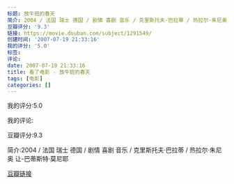 ```yaml
---
标题: 放牛班的春天
简介: 2004 / 法国 瑞士 德国 / 剧情 喜剧 音乐 / 克里斯托夫·巴拉蒂 / 热拉尔·朱尼奥 让-巴蒂斯特·莫尼耶
豆瓣评分: '9.3'
链接: https://movie.douban.com/subject/1291549/
创建时间: '2007-07-19 21:33:16'
我的评分: '5.0'
标签:
评论:
date: 2007-07-19 21:33:16
title: 看了电影 - 放牛班的春天
tags: [电影]
categories: []
---
```


我的评分:5.0

我的评论:

豆瓣评分:9.3

简介:2004 / 法国 瑞士 德国 / 剧情 喜剧 音乐 / 克里斯托夫·巴拉蒂 / 热拉尔·朱尼奥 让-巴蒂斯特·莫尼耶

[豆瓣链接](https://movie.douban.com/subject/1291549/)

